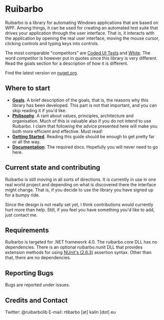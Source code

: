 # Ruibarbo

Ruibarbo is a library for automating Windows applications that are based on WPF. Among things, it can be used for creating an automated test suite that drives your application through the user interface. That is, it interacts with the application by opening the real user interface, moving the mouse cursor, clicking controls and typing keys into controls.

The most comparable "competitors" are [Coded UI Tests](http://msdn.microsoft.com/en-us/library/dd286726.aspx) and [White](https://github.com/TestStack/White). The word _competitor_ is however put in quotes since this library is very different. Read the goals section for a description of how it is different.

Find the latest version on [nuget.org](http://nuget.org/List/Packages/ruibarbo).

## Where to start

 * [**Goals**](https://github.com/toroso/ruibarbo/wiki/Goals). A brief description of the goals, that is, the reasons why this library has been developed. This part is not that important, and you can skip reading it if you'd like.
 * [**Philisophy**](https://github.com/toroso/ruibarbo/wiki/Philisophy). A rant about values, principles, architecture and organisation. Much of this is valuable also if you do not intend to use Ruibarbo. I claim that following the advice presented here will make you both more efficient and effective. Must read!
 * [**Getting Started**](https://github.com/toroso/ruibarbo/wiki/GettingStarted). Reading this guide should be enough to get pretty far or all the way.
 * [**Documentation**](https://github.com/toroso/ruibarbo/wiki/Documentation). The required docs. Hopefully you will never need to go here.

## Current state and contributing

Ruibarbo is still moving in all sorts of directions. It is currently in use in one real world project and depending on what is discovered there the interface might change. That is, if you decide to use the library you have signed up for a bumpy ride.

Since the design is not really set yet, I think contributions would currently hurt more than help. Still, if you feel you have something you'd like to add, just contact me.

## Requirements

Ruibarbo is targeted for .NET framework 4.0. The ruibarbo.core DLL has no dependencies. There is an optional ruibarbo.nunit DLL that provides extension methods for using [NUnit's (2.6.3)](http://www.nunit.org/) assertion syntax. Other than that, there are no dependencies.

## Reporting Bugs

Bugs are reported under issues.

## Credits and Contact

Twitter: @ruibarbolib
E-mail: &#114;&#116;&#105;&#98;&#97;&#114;&#98;&#111; &#91;&#97;&#116;&#93; &#107;&#97;&#108;&#105;&#110; &#91;&#100;&#111;&#116;&#93; &#101;&#117;
